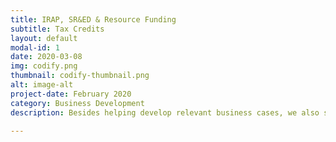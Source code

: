 ```yaml
---
title: IRAP, SR&ED & Resource Funding  
subtitle: Tax Credits
layout: default
modal-id: 1
date: 2020-03-08
img: codify.png
thumbnail: codify-thumbnail.png
alt: image-alt
project-date: February 2020
category: Business Development
description: Besides helping develop relevant business cases, we also supply the tools for achieving the tax rebate process deliverables. We employ data science for machine-learning-enabled analytics and cloud computing tools for record-keeping, knowledge management, and filing.   

---
```

